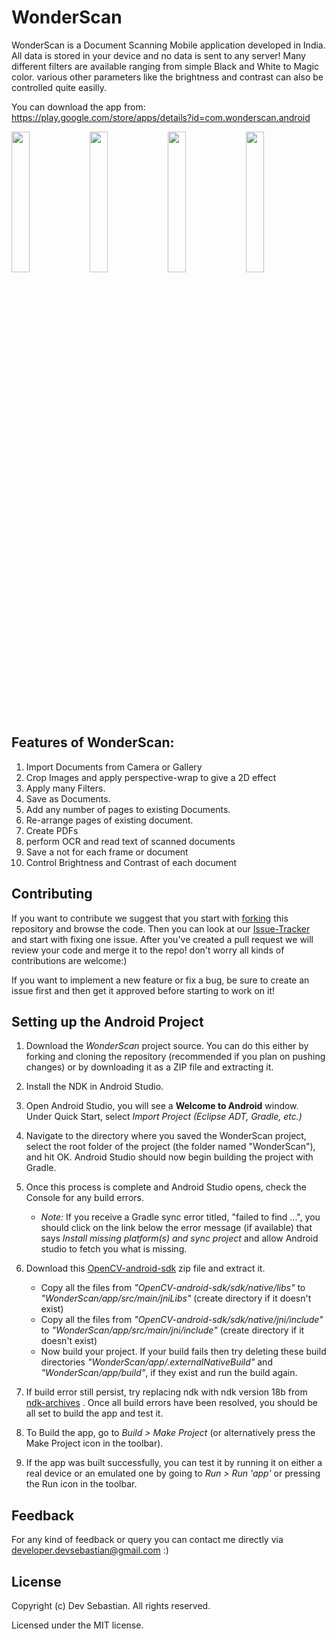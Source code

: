 # WonderScan
WonderScan is a Document Scanning Mobile application developed in India. All data is stored in your device and no data is sent to any server! 
Many different filters are available ranging from simple Black and White to Magic color. 
various other parameters like the brightness and contrast can also be controlled quite easilly.

You can download the app from: https://play.google.com/store/apps/details?id=com.wonderscan.android

<p float="left">
<img width="24%" src="https://user-images.githubusercontent.com/19506171/134734966-43aff8a5-5d6b-4880-a39d-276c2be34e7a.png"/>
<img width="24%" src="https://user-images.githubusercontent.com/19506171/134734973-bcbcf9cd-6e92-4b94-9e95-53de50c07a24.jpg"/>
<img width="24%" src="https://user-images.githubusercontent.com/19506171/134734983-dd722396-8bbe-4868-bf40-3649e223ac12.jpg"/>
<img width="24%" src="https://user-images.githubusercontent.com/19506171/134734979-bb001a70-4492-4a05-95db-088cc3b5837a.jpg"/>
</p>

## Features of WonderScan:
1. Import Documents from Camera or Gallery
2. Crop Images and apply perspective-wrap to give a 2D effect
3. Apply many Filters.
4. Save as Documents.
5. Add any number of pages to existing Documents.
6. Re-arrange pages of existing document.
6. Create PDFs
7. perform OCR and read text of scanned documents
8. Save a not for each frame or document
9. Control Brightness and Contrast of each document


## Contributing 

If you want to contribute we suggest that you start with [forking](https://help.github.com/articles/fork-a-repo/) this repository and browse the code. Then you can look at our [Issue-Tracker](https://github.com/devsebastian/WonderScan/issues) and start with fixing one issue. 
After you've created a pull request we will review your code and merge it to the repo! don't worry all kinds of contributions are welcome:)

If you want to implement a new feature or fix a bug, be sure to create an issue first and then get it approved before starting to work on it!

## Setting up the Android Project

1. Download the *WonderScan* project source. You can do this either by forking and cloning the repository (recommended if you plan on pushing changes) or by downloading it as a ZIP file and extracting it.

2. Install the NDK in Android Studio.

3. Open Android Studio, you will see a **Welcome to Android** window. Under Quick Start, select *Import Project (Eclipse ADT, Gradle, etc.)*

4. Navigate to the directory where you saved the WonderScan project, select the root folder of the project (the folder named "WonderScan"), and hit OK. Android Studio should now begin building the project with Gradle.

5. Once this process is complete and Android Studio opens, check the Console for any build errors.

    - *Note:* If you receive a Gradle sync error titled, "failed to find ...", you should click on the link below the error message (if available) that says *Install missing platform(s) and sync project* and allow Android studio to fetch you what is missing.

6. Download this [OpenCV-android-sdk](https://github.com/opencv/opencv/releases/download/4.0.1/opencv-4.0.1-android-sdk.zip) zip file and extract it.

     - Copy all the files from *"OpenCV-android-sdk/sdk/native/libs"* to *"WonderScan/app/src/main/jniLibs"* (create directory if it doesn't exist)
     - Copy all the files from *"OpenCV-android-sdk/sdk/native/jni/include"* to *"WonderScan/app/src/main/jni/include"* (create directory if it doesn't exist)
     - Now build your project. If your build fails then try deleting these build directories *"WonderScan/app/.externalNativeBuild"* and *"WonderScan/app/build"*, if they exist and run the build again.

7. If build error still persist, try replacing ndk with ndk version 18b from [ndk-archives](https://developer.android.com/ndk/downloads/older_releases) .  Once all build errors have been resolved, you should be all set to build the app and test it.

8. To Build the app, go to *Build > Make Project* (or alternatively press the Make Project icon in the toolbar).

9. If the app was built successfully, you can test it by running it on either a real device or an emulated one by going to *Run > Run 'app'* or pressing the Run icon in the toolbar.

## Feedback
For any kind of feedback or query you can contact me directly via developer.devsebastian@gmail.com :)

## License
Copyright (c) Dev Sebastian. All rights reserved.

Licensed under the MIT license.

